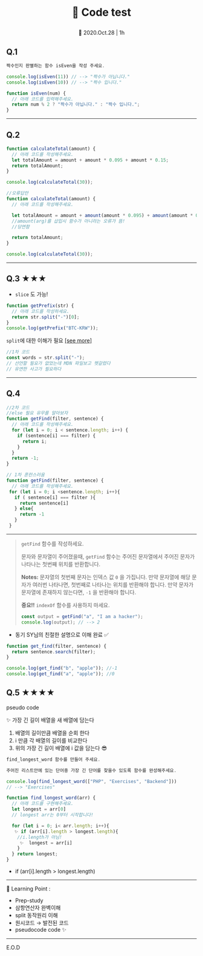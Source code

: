 # <p align="center">📖 Code test

<p align="center"> 📆 2020.Oct.28 | 1h<br>

## Q.1

```jsx
짝수인지 판별하는 함수 isEven을 작성 주세요.

console.log(isEven(11)) // --> "짝수가 아닙니다."
console.log(isEven(10)) // --> "짝수 입니다."
```

```jsx
function isEven(num) {
  // 아래 코드를 입력해주세요.
  return num % 2 ? "짝수가 아닙니다." : "짝수 입니다.";
}
```

<hr>

## Q.2

```jsx
function calculateTotal(amount) {
  // 아래 코드를 작성해주세요.
  let totalAmount = amount + amount * 0.095 + amount * 0.15;
  return totalAmount;
}

console.log(calculateTotal(30));
```

```jsx
//오류답안
function calculateTotal(amount) {
  // 아래 코드를 작성해주세요.

  let totalAmount = amount + amount(amount * 0.095) + amount(amount * 0.15);
  //amount(arg)를 삽입시 함수가 아니라는 오류가 뜸!
  //당연함

  return totalAmount;
}

console.log(calculateTotal(30));
```

<hr>

## Q.3 ★★★

- `slice` 도 가능!

```jsx
function getPrefix(str) {
  // 아래 코드를 작성하세요.
  return str.split("-")[0];
}
console.log(getPrefix("BTC-KRW"));
```

`split`에 대한 이해가 필요 [[see more]](https://developer.mozilla.org/ko/docs/Web/JavaScript/Reference/Global_Objects/String/split)

```jsx
//1차 코드
const words = str.split("-");
// 선언할 필요가 없었는데 MDN 파일보고 헷갈렸다
// 유연한 사고가 필요하다
```

<hr>

## Q.4

```jsx
//2차 코드
//else 필요 유무를 알아보자
function getFind(filter, sentence) {
  // 아래 코드를 작성해주세요.
  for (let i = 0; i < sentence.length; i++) {
    if (sentence[i] === filter) {
      return i;
    }
  }
  return -1;
}
```

```jsx
// 1차 혼란스러움
function getFind(filter, sentence) {
  // 아래 코드를 작성해주세요.
 for (let i = 0; i <sentence.length; i++){
   if ( sentence[i] === filter ){
     return sentence[i]
   } else{
     return -1
   }
 }
```

<hr>

> `getFind` 함수를 작성하세요.
>
> 문자와 문자열이 주어졌을때, `getFind` 함수는 주어진 문자열에서 주어진 문자가 나타나는 첫번째 위치를 반환합니다.
>
> **Notes:** 문자열의 첫번째 문자는 인덱스 값 `0` 을 가집니다. 만약 문자열에 해당 문자가 여러번 나타나면, 첫번째로 나타나는 위치를 반환해야 합니다. 만약 문자가 문자열에 존재하지 않는다면, `-1` 을 반환해야 합니다.
>
> **중요!!** `indexOf` 함수를 사용하지 마세요.
>
> ```jsx
> const output = getFind("a", "I am a hacker");
> console.log(output); // --> 2
> ```

- 동기 SY님의 친절한 설명으로 이해 완료 ✅

```jsx
function get_find(filter, sentence) {
  return sentence.search(filter);
}

console.log(get_find("b", "apple")); //-1
console.log(get_find("a", "apple")); //0
```

## Q.5 ★★★★

pseudo code

✨ 가장 긴 길이 배열을 새 배열에 담는다

1.  배열의 길이만큼 배열을 순회 한다
2.  i 만큼 각 배열의 길이를 비교한다
3.  위의 가장 긴 길이 배열에 i 값을 담는다 😎

```jsx
find_longest_word 함수를 만들어 주세요.

주어진 리스트안에 있는 단어중 가장 긴 단어를 찾을수 있도록 함수를 완성해주세요.

console.log(find_longest_word(["PHP", "Exercises", "Backend"]))
// --> "Exercises"
```

```jsx
function find_longest_word(arr) {
  // 아래 코드를 구현해주세요.
  let longest = arr[0]
  // longest arr는 0부터 시작합니다!

  for (let i = 0; i< arr.length; i++){
   ✨ if (arr[i].length > longest.length){
    //i.length가 아님!
	 ✨	longest = arr[i]
    }
  } return longest;
}
```

- if (arr[i].length > longest.length)

<hr>

🌳 Learning Point :

- Prep-study
- 삼항연산자 완벽이해
- split 동작원리 이해
- 원시코드 → 발전된 코드
- pseudocode code ✨

<hr>
E.O.D
